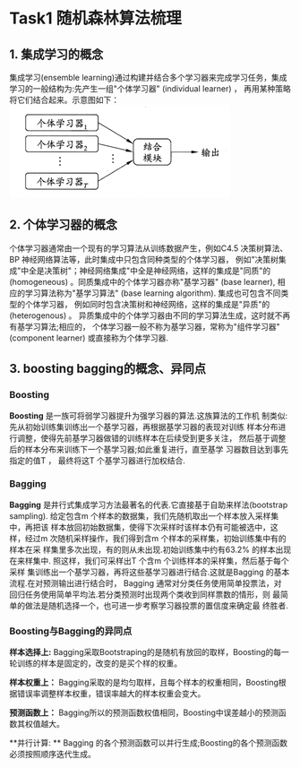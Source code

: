 # Task1 随机森林算法梳理


## 1. 集成学习的概念

集成学习(ensemble learning)通过构建并结合多个学习器来完成学习任务，集成学习的一般结构为:先产生一组"个体学习器" (individual learner) ，
再用某种策略将它们结合起来。示意图如下：<br>
![](https://github.com/Drizzle-Zhang/practice/blob/master/ensemble_learning/Supp_Task1/ensemble.png)

## 2. 个体学习器的概念
个体学习器通常由一个现有的学习算法从训练数据产生，例如C4.5 决策树算法、BP 神经网络算法等，此时集成中只包含同种类型的个体学习器，
例如"决策树集成"中全是决策树"；神经网络集成"中全是神经网络，这样的集成是"同质"的(homogeneous) 。同质集成中的个体学习器亦称"基学习器" (base learner),
相应的学习算法称为"基学习算法" (base learning algorithm). 集成也可包含不同类型的个体学习器，
例如同时包含决策树和神经网络，这样的集成是"异质"的(heterogenous) 。
异质集成中的个体学习器由不同的学习算法生成，这时就不再有基学习算法;相应的，
个体学习器一般不称为基学习器，常称为"组件学习器" (component learner) 或直接称为个体学习器.

## 3. boosting bagging的概念、异同点
### Boosting
**Boosting** 是一族可将弱学习器提升为强学习器的算法.这族算法的工作机
制类似:先从初始训练集训练出一个基学习器，再根据基学习器的表现对训练
样本分布进行调整，使得先前基学习器做错的训练样本在后续受到更多关注，
然后基于调整后的样本分布来训练下一个基学习器;如此重复进行，直至基学
习器数目达到事先指定的值T ， 最终将这T 个基学习器进行加权结合.<br>

### Bagging
**Bagging** 是井行式集成学习方法最著名的代表.它直接基于自助来样法(bootstrap sampling).
给定包含m 个样本的数据集，我们先随机取出一个样本放入采样集中，再把该
样本放回初始数据集，使得下次采样时该样本仍有可能被选中，这样，经过m
次随机采样操作，我们得到含m 个样本的采样集，初始训练集中有的样本在采
样集里多次出现，有的则从未出现.初始训练集中约有63.2%
的样本出现在来样集中.
照这样，我们可采样出T 个含m 个训练样本的采样集，然后基于每个采样
集训练出一个基学习器，再将这些基学习器进行结合.这就是Bagging 的基本
流程.在对预测输出进行结合时， Bagging 通常对分类任务使用简单投票法，对
回归任务使用简单平均法.若分类预测时出现两个类收到同样票数的情形，则
最简单的做法是随机选择一个，也可进一步考察学习器投票的置信度来确定最
终胜者.<br>

### Boosting与Bagging的异同点
**样本选择上:** Bagging采取Bootstraping的是随机有放回的取样，Boosting的每一轮训练的样本是固定的，改变的是买个样的权重。<br>

**样本权重上：** Bagging采取的是均匀取样，且每个样本的权重相同，Boosting根据错误率调整样本权重，错误率越大的样本权重会变大。<br>

**预测函数上：** Bagging所以的预测函数权值相同，Boosting中误差越小的预测函数其权值越大。<br>

**并行计算: ** Bagging 的各个预测函数可以并行生成;Boosting的各个预测函数必须按照顺序迭代生成。<br>





